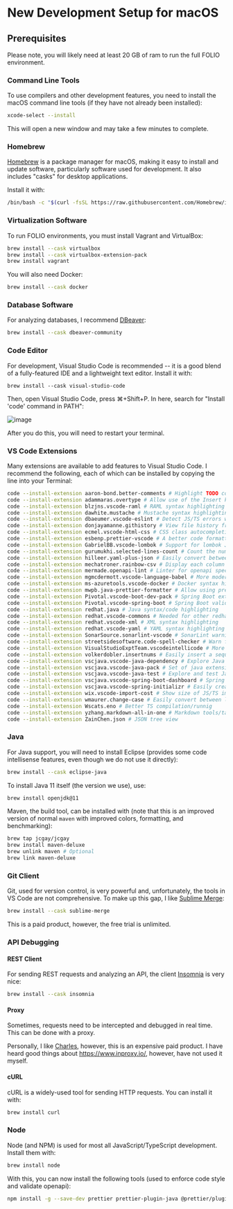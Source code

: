 # New Development Setup for macOS

## Prerequisites

Please note, you will likely need at least 20 GB of ram to run the full FOLIO environment.

### Command Line Tools

To use compilers and other development features, you need to install the macOS
command line tools (if they have not already been installed):

```sh
xcode-select --install
```

This will open a new window and may take a few minutes to complete.

### Homebrew

[Homebrew](https://brew.sh/) is a package manager for macOS, making it easy to
install and update software, particularly software used for development. It also
includes "casks" for desktop applications.

Install it with:

```sh
/bin/bash -c "$(curl -fsSL https://raw.githubusercontent.com/Homebrew/install/HEAD/install.sh)"
```

### Virtualization Software

To run FOLIO environments, you must install Vagrant and VirtualBox:

```sh
brew install --cask virtualbox
brew install --cask virtualbox-extension-pack
brew install vagrant
```

You will also need Docker:

```sh
brew install --cask docker
```

### Database Software

For analyzing databases, I recommend [DBeaver](https://dbeaver.io/):

```sh
brew install --cask dbeaver-community
```

### Code Editor

For development, Visual Studio Code is recommended -- it is a good blend of a
fully-featured IDE and a lightweight text editor. Install it with:

```
brew install --cask visual-studio-code
```

Then, open Visual Studio Code, press ⌘+Shift+P. In here, search for "Install
'code' command in PATH":

![image](https://code.visualstudio.com/assets/docs/setup/mac/shell-command.png)

After you do this, you will need to restart your terminal.

### VS Code Extensions

Many extensions are available to add features to Visual Studio Code. I recommend
the following, each of which can be installed by copying the line into your
Terminal:

```sh
code --install-extension aaron-bond.better-comments # Highlight TODO commends with a different color
code --install-extension adammaras.overtype # Allow use of the Insert key to type over characters (not applicable to most mac keyboards)
code --install-extension blzjns.vscode-raml # RAML syntax highlighting
code --install-extension dawhite.mustache # Mustache syntax highlighting (for openapi)
code --install-extension dbaeumer.vscode-eslint # Detect JS/TS errors with eslint
code --install-extension donjayamanne.githistory # View file history from the Git view
code --install-extension ecmel.vscode-html-css # CSS class autocompletion
code --install-extension esbenp.prettier-vscode # A better code formatter
code --install-extension GabrielBB.vscode-lombok # Support for lombok Java annotations
code --install-extension gurumukhi.selected-lines-count # Count the number of selected lines
code --install-extension hilleer.yaml-plus-json # Easily convert between YAML and JSON
code --install-extension mechatroner.rainbow-csv # Display each column of a CSV in a different color
code --install-extension mermade.openapi-lint # Linter for openapi specifications to find errors quicker
code --install-extension mgmcdermott.vscode-language-babel # More modern JS syntax highlighting
code --install-extension ms-azuretools.vscode-docker # Docker syntax highlighting
code --install-extension mwpb.java-prettier-formatter # Allow using prettier on Java code
code --install-extension Pivotal.vscode-boot-dev-pack # Spring Boot extension pack
code --install-extension Pivotal.vscode-spring-boot # Spring Boot validation/syntax
code --install-extension redhat.java # Java syntax/code highlighting
code --install-extension redhat.vscode-commons # Needed for other redhat extensions
code --install-extension redhat.vscode-xml # XML syntax highlighting
code --install-extension redhat.vscode-yaml # YAML syntax highlighting
code --install-extension SonarSource.sonarlint-vscode # SonarLint warnings/errors in VS Code
code --install-extension streetsidesoftware.code-spell-checker # Warn for incorrectly spelled words
code --install-extension VisualStudioExptTeam.vscodeintellicode # More intelligent autocompletion
code --install-extension volkerdobler.insertnums # Easily insert a sequence of numbers
code --install-extension vscjava.vscode-java-dependency # Explore Java project dependencies
code --install-extension vscjava.vscode-java-pack # Set of java extensions
code --install-extension vscjava.vscode-java-test # Explore and test Java projects
code --install-extension vscjava.vscode-spring-boot-dashboard # Spring Boot helper plugin
code --install-extension vscjava.vscode-spring-initializr # Easily create new Spring Boot projects
code --install-extension wix.vscode-import-cost # Show size of JS/TS imports
code --install-extension wmaurer.change-case # Easily convert between lower case, camelCase, dash-case, etc
code --install-extension Wscats.eno # Better TS compilation/runnig
code --install-extension yzhang.markdown-all-in-one # Markdown tools/table of contents generator
code --install-extension ZainChen.json # JSON tree view
```

### Java

For Java support, you will need to install Eclipse (provides some code
intellisense features, even though we do not use it directly):

```sh
brew install --cask eclipse-java
```

To install Java 11 itself (the version we use), use:

```sh
brew install openjdk@11
```

Maven, the build tool, can be installed with (note that this is an improved version of normal
`maven` with improved colors, formatting, and benchmarking):

```sh
brew tap jcgay/jcgay
brew install maven-deluxe
brew unlink maven # Optional
brew link maven-deluxe
```

### Git Client

Git, used for version control, is very powerful and, unfortunately, the tools in
VS Code are not comprehensive. To make up this gap, I like
[Sublime Merge](https://sublimemerge.com/):

```sh
brew install --cask sublime-merge
```

This is a paid product, however, the free trial is unlimited.

### API Debugging

#### REST Client

For sending REST requests and analyzing an API, the client
[Insomnia](https://insomnia.rest) is very nice:

```sh
brew install --cask insomnia
```

#### Proxy

Sometimes, requests need to be intercepted and debugged in real time. This can
be done with a proxy.

Personally, I like [Charles](https://charlesproxy.com/), however, this is an
expensive paid product. I have heard good things about https://www.inproxy.io/,
however, have not used it myself.

#### cURL

cURL is a widely-used tool for sending HTTP requests. You can install it with:

```sh
brew install curl
```

### Node

Node (and NPM) is used for most all JavaScript/TypeScript development. Install
them with:

```sh
brew install node
```

With this, you can now install the following tools (used to enforce code style
and validate openapi):

```sh
npm install -g --save-dev prettier prettier-plugin-java @prettier/plugin-xml prettier-plugin-sql
```

